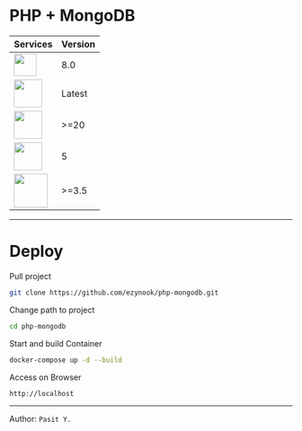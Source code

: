 # PHP + MongoDB

| Services       | Version |
|---------|---------|
| <img src="https://upload.wikimedia.org/wikipedia/commons/thumb/2/27/PHP-logo.svg/2560px-PHP-logo.svg.png" width="40">     | 8.0     |
| <img src="https://www.pngall.com/wp-content/uploads/13/Mongodb-PNG-Image-HD.png" width="50"> | Latest  |
| <img src="https://1000logos.net/wp-content/uploads/2021/11/Docker-Logo.png" width="50">  | >=20    |
| <img src="https://blogger.googleusercontent.com/img/b/R29vZ2xl/AVvXsEgYcUI5LDNty7Grsm17S2wLXhUlDujxQ2_3fzdmocMPmHLm9EAkSI1vLrii0TojOZv0S1BFgKT_-uJhByRFfV_B444FPkxKmvbefgmaiFg2h2oG8LeTcauO9JrylFYGDu2wFQWket1gjcCPjGfFFBFzelrOYJVUJoon1VtdTjbpFMd7HRyp6tEVvEpd/w362-h252/bootstrap_logo.png" width="50">  | 5    |
| <img src="https://cdn.freebiesupply.com/logos/thumbs/2x/jquery-1-logo.png" width="60">  | >=3.5    |

---
# Deploy
Pull project
```bash
git clone https://github.com/ezynook/php-mongodb.git
```
Change path to project
```bash
cd php-mongodb
```
Start and build Container
```bash
docker-compose up -d --build
```
Access on Browser
```bash
http://localhost
```

---
Author: ```Pasit Y.```